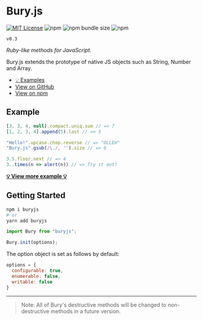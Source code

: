 # Bury.js

[![MIT License](https://img.shields.io/badge/license-MIT-blue.svg?style=flat)](LICENSE)
![npm](https://img.shields.io/npm/v/buryjs?style=flat)
![npm bundle size](https://img.shields.io/bundlephobia/minzip/buryjs?color=green)
![npm](https://img.shields.io/npm/dt/buryjs)

`v0.3`

_Ruby-like methods for JavaScript._

Bury.js extends the prototype of native JS objects such as String, Number and Array.

- [💡 Examples](https://mtsgi.github.io/bury/docs)
- [View on GitHub](https://github.com/mtsgi/bury)
- [View on npm](https://www.npmjs.com/package/buryjs)

## Example

```js
[3, 3, 4, null].compact.uniq.sum // => 7
[1, 2, 3, 4].append(5).last // => 5
```

```js
"Hello!".upcase.chop.reverse // => "OLLEH"
"Bury.js".gsub(/\./, '').size // => 6
```

```js
3.5.floor.next // => 4
3..times(n => alert(n)) // => Try it out!
```

**[💡 View more example 💡](https://mtsgi.github.io/bury/docs)**

## Getting Started

```sh
npm i buryjs
# or
yarn add buryjs
```

```js
import Bury from "buryjs";

Bury.init(options);
```

The option object is set as follows by default:

```js
options = {
  configurable: true,
  enumerable: false,
  writable: false
}
```

---

> Note: All of Bury's destructive methods will be changed to non-destructive methods in a future version.
